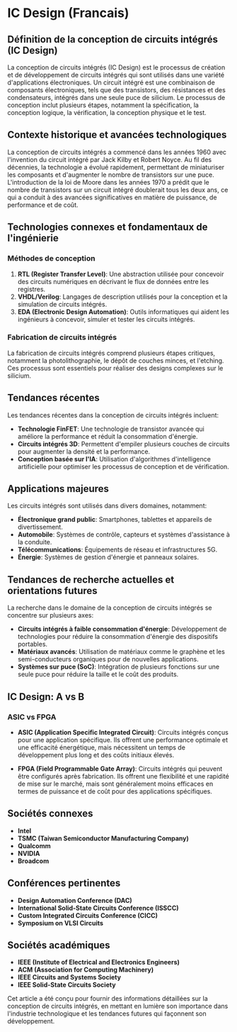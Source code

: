 # IC Design (Francais)

## Définition de la conception de circuits intégrés (IC Design)

La conception de circuits intégrés (IC Design) est le processus de création et de développement de circuits intégrés qui sont utilisés dans une variété d'applications électroniques. Un circuit intégré est une combinaison de composants électroniques, tels que des transistors, des résistances et des condensateurs, intégrés dans une seule puce de silicium. Le processus de conception inclut plusieurs étapes, notamment la spécification, la conception logique, la vérification, la conception physique et le test. 

## Contexte historique et avancées technologiques

La conception de circuits intégrés a commencé dans les années 1960 avec l'invention du circuit intégré par Jack Kilby et Robert Noyce. Au fil des décennies, la technologie a évolué rapidement, permettant de miniaturiser les composants et d'augmenter le nombre de transistors sur une puce. L'introduction de la loi de Moore dans les années 1970 a prédit que le nombre de transistors sur un circuit intégré doublerait tous les deux ans, ce qui a conduit à des avancées significatives en matière de puissance, de performance et de coût.

## Technologies connexes et fondamentaux de l'ingénierie

### Méthodes de conception

1. **RTL (Register Transfer Level)**: Une abstraction utilisée pour concevoir des circuits numériques en décrivant le flux de données entre les registres.
2. **VHDL/Verilog**: Langages de description utilisés pour la conception et la simulation de circuits intégrés.
3. **EDA (Electronic Design Automation)**: Outils informatiques qui aident les ingénieurs à concevoir, simuler et tester les circuits intégrés.

### Fabrication de circuits intégrés

La fabrication de circuits intégrés comprend plusieurs étapes critiques, notamment la photolithographie, le dépôt de couches minces, et l'etching. Ces processus sont essentiels pour réaliser des designs complexes sur le silicium.

## Tendances récentes

Les tendances récentes dans la conception de circuits intégrés incluent:

- **Technologie FinFET**: Une technologie de transistor avancée qui améliore la performance et réduit la consommation d'énergie.
- **Circuits intégrés 3D**: Permettent d'empiler plusieurs couches de circuits pour augmenter la densité et la performance.
- **Conception basée sur l'IA**: Utilisation d'algorithmes d'intelligence artificielle pour optimiser les processus de conception et de vérification.

## Applications majeures

Les circuits intégrés sont utilisés dans divers domaines, notamment:

- **Électronique grand public**: Smartphones, tablettes et appareils de divertissement.
- **Automobile**: Systèmes de contrôle, capteurs et systèmes d'assistance à la conduite.
- **Télécommunications**: Équipements de réseau et infrastructures 5G.
- **Énergie**: Systèmes de gestion d'énergie et panneaux solaires.

## Tendances de recherche actuelles et orientations futures

La recherche dans le domaine de la conception de circuits intégrés se concentre sur plusieurs axes:

- **Circuits intégrés à faible consommation d'énergie**: Développement de technologies pour réduire la consommation d'énergie des dispositifs portables.
- **Matériaux avancés**: Utilisation de matériaux comme le graphène et les semi-conducteurs organiques pour de nouvelles applications.
- **Systèmes sur puce (SoC)**: Intégration de plusieurs fonctions sur une seule puce pour réduire la taille et le coût des produits.

## IC Design: A vs B

### ASIC vs FPGA

- **ASIC (Application Specific Integrated Circuit)**: Circuits intégrés conçus pour une application spécifique. Ils offrent une performance optimale et une efficacité énergétique, mais nécessitent un temps de développement plus long et des coûts initiaux élevés.
  
- **FPGA (Field Programmable Gate Array)**: Circuits intégrés qui peuvent être configurés après fabrication. Ils offrent une flexibilité et une rapidité de mise sur le marché, mais sont généralement moins efficaces en termes de puissance et de coût pour des applications spécifiques.

## Sociétés connexes

- **Intel**
- **TSMC (Taiwan Semiconductor Manufacturing Company)**
- **Qualcomm**
- **NVIDIA**
- **Broadcom**

## Conférences pertinentes

- **Design Automation Conference (DAC)**
- **International Solid-State Circuits Conference (ISSCC)**
- **Custom Integrated Circuits Conference (CICC)**
- **Symposium on VLSI Circuits**

## Sociétés académiques

- **IEEE (Institute of Electrical and Electronics Engineers)**
- **ACM (Association for Computing Machinery)**
- **IEEE Circuits and Systems Society**
- **IEEE Solid-State Circuits Society**

Cet article a été conçu pour fournir des informations détaillées sur la conception de circuits intégrés, en mettant en lumière son importance dans l'industrie technologique et les tendances futures qui façonnent son développement.